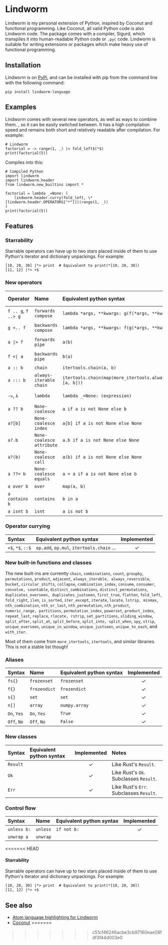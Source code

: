 # Lindworm

Lindworm is my personal extension of Python, inspired by Coconut and functional programming.  Like Coconut, all valid Python code is also Lindworm code. The package comes with a compiler, Sigurd, which transpiles it into human-readable Python code or `.pyc` code. Lindworm is suitable for writing extensions or packages which make heavy use of functional programming.

## Installation

Lindworm is on [PyPi](https://pypi.org/project/lindworm-language/), and can be installed with pip from the command line with the following command:

    pip install lindworm-language


## Examples

Lindworm comes with several new operators, as well as ways to combine them. , so it can be easily switched between. It has a high compilation speed and remains both short and relatively readable after compilation. For example:

    # Lindworm
    factorial = -> range(1, _) |> fold_left$(*$)
    print(factorial(5))


Compiles into this:

    # Compiled Python
    import lindworm
    import lindworm.header
    from lindworm.new_builtins import *

    factorial = lambda _=None: (
        lindworm.header.curry(fold_left, \*[lindworm.header.OPERATORS["*"]])(range(1, _))
    )
    print(factorial(5))


## Features

### Starrability

Starrable operators can have up to two stars placed inside of them to use Python's iterator and dictionary unpackings. For example:

    [10, 20, 30] |*> print  # Equivalent to print(*[10, 20, 30])
    [11, 12] |*> +$

### New operators

| Operator            | Name                      | Equivalent python syntax                                       | Max stars | Requires parentheses | Implemented |
| :------------------ | :------------------------ | :------------------------------------------------------------- | :-------- | :------------------- | :---------: |
| `f .. g`, `f ..> g` | `forwards compose`        | `lambda *args, **kwargs: g(f(*args, **kwargs))`                | 2         | Yes (goal: No)       |      ✓      |
| `g <.. f`           | `backwards compose`       | `lambda *args, **kwargs: f(g(*args, **kwargs))`                | 2         | Yes (goal: No)       |      ✓      |
| `a \|> f`           | `forwards pipe`           | `a(b)`                                                         | 2         | Yes (goal: No)       |      ✓      |
| `f <\| a`           | `backwards pipe`          | `b(a)`                                                         | 2         | Yes (goal: No)       |      ✓      |
| `a :: b`            | `chain`                   | `itertools.chain(a, b)`                                        | 1         | No                   |      ✓      |
| `a ::: b`           | `always-iterable chain`   | `itertools.chain(map(more_itertools.always_iterable, [a, b]))` | 0         | No                   |      ✓      |
| `->`, `λ`           | `lambda`                  | `lambda _=None: (expression)`                                  | 0         | Yes (goal: No)       |      ✓      |
| `a ?? b`            | `None-coalesce`           | `a if a is not None else b`                                    | 0         | No                   |      ✓      |
| `a?[b]`             | `None-coalesce index`     | `a[b] if a is not None else None`                              | 0         | Yes (goal: No)       |      ✓      |
| `a?.b`              | `None-coalesce attribute` | `a.b if a is not None else None`                               | 0         | Yes (goal: No)       |      ✓      |
| `a?(b)`             | `None-coalesce call`      | `a(b) if a is not None else None`                              | 0         | Yes (goal: No)       |      ✓      |
| `a ??= b`           | `None-coalesce equals`    | `a = a if a is not None else b`                                | 0         | No                   |      ✓      |
| `a over b`          | `over`                    | `map(a, b)`                                                    | 0         | No                   |      ✓      |
| `a contains b`      | `contains`                | `b in a`                                                       | 0         | No                   |      ✓      |
| `a isnt b`          | `isnt`                    | `a is not b`                                                   | 0         | No                   |      ✓      |

### Operator currying

| Syntax            | Equivalent python syntax                  | Implemented |
| :---------------- | :---------------------------------------- | :---------: |
| `+$`, `*$`, `::$` | `op.add`, `op.mul`, `itertools.chain` ... |      ✓      |

### New built-in functions and classes

The new built-ins are currently `chain`, `combinations`, `count`, `groupby`, `permutations`, `product`, `adjacent`, `always_iterable,
always_reversible`, `bucket`, `circular_shifts`, `collapse`, `combination_index`, `consume`, `consumer`, `convolve,
countable`, `distinct_combinations`, `distinct_permutations`, `duplicates_everseen,
duplicates_justseen`, `first_true`, `flatten`, `fold_left`, `fold_right`, `ilen`, `is_sorted`, `iter_except`, `iterate`, `locate`, `lstrip,
minmax`, `nth_combination`, `nth_or_last`, `nth_permutation`, `nth_product`, `numeric_range,
partitions`, `permutation_index`, `powerset`, `product_index`, `repeat_last`, `replace`, `rlocate,
rstrip`, `set_partitions`, `sliding_window`, `split_after`, `split_at`, `split_before`, `split_into,
split_when`, `spy`, `strip`, `unique_everseen`, `unique_in_window`, `unique_justseen`, `unique_to_each`, and `with_iter`.

Most of them come from `more_itertools`, `itertools`, and similar libraries. This is not a stable list though!

### Aliases

| Syntax      | Name         | Equivalent python syntax | Implemented |
| :---------- | :----------- | :----------------------- | :---------: |
| `fs{}`      | `frozenset`  | `frozenset`              |      ✓      |
| `f{}`       | `frozendict` | `frozendict`             |      ✓      |
| `s{}`       | `set`        | `set`                    |      ✓      |
| `n[]`       | `array`      | `numpy.array`            |      ✓      |
| `On`, `Yes` | `On`, `Yes`  | `True`                   |      ✓      |
| `Off`, `No` | `Off`, `No`  | `False`                  |      ✓      |

### New classes

| Syntax           | Equivalent python syntax                              | Implemented | Notes                                   |
| :--------------- | :---------------------------------------------------- | :---------: | :-------------------------------------- |
| `Result`         |                                                       |      ✓      | Like Rust's `Result`.                   |
| `Ok`             |                                                       |      ✓      | Like Rust's `Ok`. Subclasses `Result`.  |
| `Err`            |                                                       |      ✓      | Like Rust's `Err`. Subclasses `Result`. |


### Control flow

| Syntax      | Name     | Equivalent python syntax | Implemented |
| :---------- | :------- | :----------------------- | :---------: |
| `unless b:` | `unless` | `if not b:`              |      ✓      |
| `unwrap a`  | `unwrap` |                          |             |

<<<<<<< HEAD
#### Starrability

Starrable operators can have up to two stars placed inside of them to use Python's iterator and dictionary unpackings. For example:

    [10, 20, 30] |*> print  # Equivalent to print(*[10, 20, 30])
    [11, 12] |*> +$

## See also

- [Atom language highlighting for Lindworm](https://github.com/midnattssol/atom-language-lindworm)
- [Coconut](https://github.com/evhub/coconut)
=======
>>>>>>> c51cf46246acbe3cb97160eae08fdf3f44d003e0
